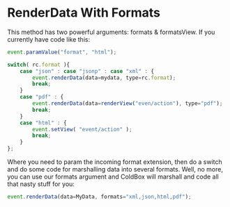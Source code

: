 # RenderData With Formats

This method has two powerful arguments: formats & formatsView. If you currently have code like this:

```js
event.paramValue("format", "html");

switch( rc.format ){
	case "json" : case "jsonp" : case "xml" : {
		event.renderData(data=mydata, type=rc.format);
		break;
	} 
	case "pdf" : {
		event.renderData(data=renderView("even/action"), type="pdf");
		break;
	}
	case "html" : {
		event.setView( "event/action" );
		break;
  	}
};
```

Where you need to param the incoming format extension, then do a switch and do some code for marshalling data into several formats. Well, no more, you can use our formats argument and ColdBox will marshall and code all that nasty stuff for you:

```js
event.renderData(data=MyData, formats="xml,json,html,pdf");
```

